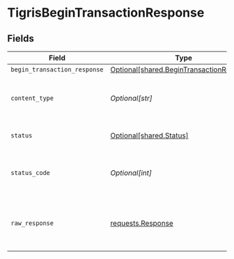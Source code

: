 # TigrisBeginTransactionResponse


## Fields

| Field                                                                                            | Type                                                                                             | Required                                                                                         | Description                                                                                      |
| ------------------------------------------------------------------------------------------------ | ------------------------------------------------------------------------------------------------ | ------------------------------------------------------------------------------------------------ | ------------------------------------------------------------------------------------------------ |
| `begin_transaction_response`                                                                     | [Optional[shared.BeginTransactionResponse]](undefined/models/shared/begintransactionresponse.md) | :heavy_minus_sign:                                                                               | OK                                                                                               |
| `content_type`                                                                                   | *Optional[str]*                                                                                  | :heavy_check_mark:                                                                               | HTTP response content type for this operation                                                    |
| `status`                                                                                         | [Optional[shared.Status]](undefined/models/shared/status.md)                                     | :heavy_minus_sign:                                                                               | Default error response                                                                           |
| `status_code`                                                                                    | *Optional[int]*                                                                                  | :heavy_check_mark:                                                                               | HTTP response status code for this operation                                                     |
| `raw_response`                                                                                   | [requests.Response](https://requests.readthedocs.io/en/latest/api/#requests.Response)            | :heavy_minus_sign:                                                                               | Raw HTTP response; suitable for custom response parsing                                          |